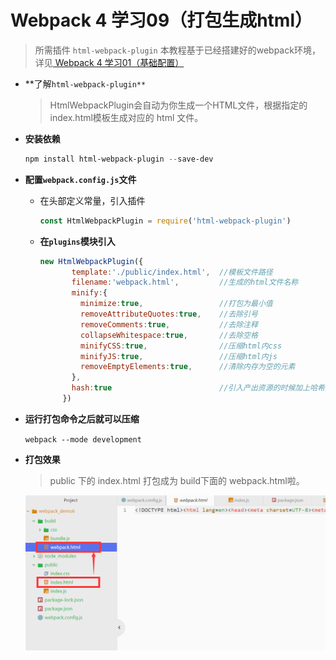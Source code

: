 # Webpack 4 学习09（打包生成html）

> 所需插件  `html-webpack-plugin`   本教程基于已经搭建好的webpack环境，详见[ Webpack 4  学习01（基础配置）](https://www.jianshu.com/p/5b849114fe89)

- **了解`html-webpack-plugin**`

  > HtmlWebpackPlugin会自动为你生成一个HTML文件，根据指定的index.html模板生成对应的 html 文件。

- **安装依赖**

  ```powershell
  npm install html-webpack-plugin --save-dev
  ```

- **配置`webpack.config.js`文件**

  - 在头部定义常量，引入插件

    ```javascript
    const HtmlWebpackPlugin = require('html-webpack-plugin')
    
    ```

   - **在`plugins`模块引入**

     ```javascript
     new HtmlWebpackPlugin({
            template:'./public/index.html',  //模板文件路径
            filename:'webpack.html',         //生成的html文件名称
            minify:{
              minimize:true,                 //打包为最小值
              removeAttributeQuotes:true,    //去除引号
              removeComments:true,           //去除注释
              collapseWhitespace:true,       //去除空格
              minifyCSS:true,                //压缩html内css
              minifyJS:true,                 //压缩html内js
              removeEmptyElements:true,      //清除内存为空的元素
            },
            hash:true                        //引入产出资源的时候加上哈希避免缓存
          })
     ```

     



- **运行打包命令之后就可以压缩**

  `webpack --mode development`

- **打包效果**

  > public 下的 index.html 打包成为 build下面的 webpack.html啦。

  ![](https://raw.githubusercontent.com/HunterXing/resourse/master/images/20190223123214.png)